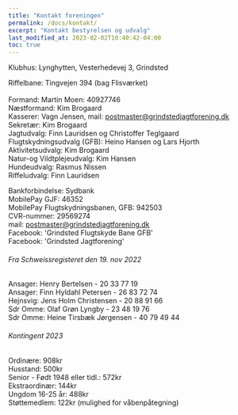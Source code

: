 ```yaml
---
title: "Kontakt foreningen"
permalink: /docs/kontakt/
excerpt: "Kontakt bestyrelsen og udvalg"
last_modified_at: 2023-02-02T10:40:42-04:00
toc: true
---
```

Klubhus: Lynghytten, Vesterhedevej 3, Grindsted<br />

Riffelbane: Tingvejen 394 (bag Flisværket)<br />
<br />
Formand: Martin Moen: 40927746<br />
Næstformand: Kim Brogaard<br />
Kasserer: Vagn Jensen, mail: postmaster@grindstedjagtforening.dk<br />
Sekretær: Kim Brogaard<br />
Jagtudvalg: Finn Lauridsen og Christoffer Teglgaard<br />
Flugtskydningsudvalg (GFB): Heino Hansen og Lars Hjorth<br />
Aktivitetsudvalg: Kim Brogaard<br />
Natur-og Vildtplejeudvalg: Kim Hansen<br />
Hundeudvalg: Rasmus Nissen<br />
Riffeludvalg: Finn Lauridsen<br />

Bankforbindelse: Sydbank<br />
MobilePay GJF: 46352<br />
MobilePay Flugtskydningsbanen, GFB: 942503<br />
CVR-nummer: 29569274<br />
mail: postmaster@grindstedjagtforening.dk<br />
Facebook: 'Grindsted Flugtskyde Bane GFB'<br />
Facebook: 'Grindsted Jagtforening'

###### Fra Schweissregisteret den 19. nov 2022
Ansager: Henry Bertelsen - 20 33 77 19<br />
Ansager: Finn Hyldahl Petersen - 26 83 72 74<br />
Hejnsvig: Jens Holm Christensen - 20 88 91 66<br />
Sdr Omme: Olaf Grøn Lyngby - 23 48 19 76<br />
Sdr Omme: Heine Tirsbæk Jørgensen - 40 79 49 44

###### Kontingent 2023
Ordinære:	908kr<br />
Husstand:	500kr<br />
Senior - Født 1948 eller tidl.: 572kr<br />	
Ekstraordinær:	144kr<br />
Ungdom 16-25 år:	488kr<br />
Støttemedlem: 122kr (mulighed for våbenpåtegning)<br />


